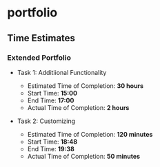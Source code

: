 # portfolio

## Time Estimates

### Extended Portfolio

* Task 1: Additiional Functionality
  * Estimated Time of Completion: __30 hours__
  * Start Time: __15:00__
  * End Time: __17:00__
  * Actual Time of Completion: __2 hours__

* Task 2: Customizing
  * Estimated Time of Completion: __120 minutes__
  * Start Time: __18:48__
  * End Time: __19:38__
  * Actual Time of Completion: __50 minutes__
